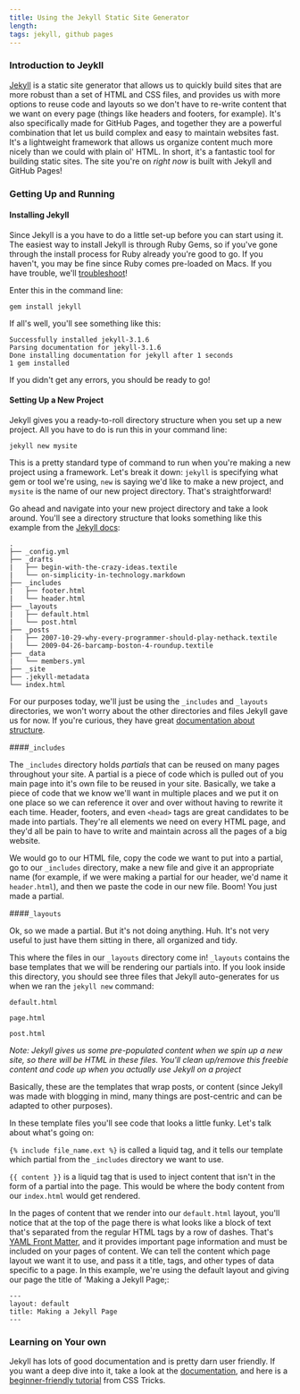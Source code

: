 ```yaml
---
title: Using the Jekyll Static Site Generator
length:
tags: jekyll, github pages
---
```


### Introduction to Jeykll

[Jekyll](https://jekyllrb.com/docs/home/) is a static site generator that allows us to quickly build sites that are more robust than a set of HTML and CSS files, and provides us with more options to reuse code and layouts so we don't have to re-write content that we want on every page (things like headers and footers, for example). It's also specifically made for GitHub Pages, and together they are a powerful combination that let us build complex and easy to maintain websites fast. It's a lightweight framework that allows us organize content much more nicely than we could with plain ol' HTML. In short, it's a fantastic tool for building static sites. The site you're on _right now_ is built with Jekyll and GitHub Pages!

### Getting Up and Running

#### Installing Jekyll

Since Jekyll is a you have to do a little set-up before you can start using it. The easiest way to install Jekyll is through Ruby Gems, so if you've gone through the install process for Ruby already you're good to go. If you haven't, you may be fine since Ruby comes pre-loaded on Macs. If you have trouble, we'll [troubleshoot](https://jekyllrb.com/docs/troubleshooting/)!

Enter this in the command line:

`gem install jekyll`

If all's well, you'll see something like this:

```
Successfully installed jekyll-3.1.6
Parsing documentation for jekyll-3.1.6
Done installing documentation for jekyll after 1 seconds
1 gem installed
```

If you didn't get any errors, you should be ready to go!

#### Setting Up a New Project

Jekyll gives you a ready-to-roll directory structure when you set up a new project. All you have to do is run this in your command line:

`jekyll new mysite`

This is a pretty standard type of command to run when you're making a new project using a framework. Let's break it down: `jekyll` is specifying what gem or tool we're using, `new` is saying we'd like to make a new project, and `mysite` is the name of our new project directory. That's straightforward!

Go ahead and navigate into your new project directory and take a look around. You'll see a directory structure that looks something like this example from the [Jekyll docs](https://jekyllrb.com/docs/structure/):

```
.
├── _config.yml
├── _drafts
|   ├── begin-with-the-crazy-ideas.textile
|   └── on-simplicity-in-technology.markdown
├── _includes
|   ├── footer.html
|   └── header.html
├── _layouts
|   ├── default.html
|   └── post.html
├── _posts
|   ├── 2007-10-29-why-every-programmer-should-play-nethack.textile
|   └── 2009-04-26-barcamp-boston-4-roundup.textile
├── _data
|   └── members.yml
├── _site
├── .jekyll-metadata
└── index.html
```

For our purposes today, we'll just be using the `_includes` and `_layouts` directories, we won't worry about the other directories and files Jekyll gave us for now. If you're curious, they have great [documentation about structure](https://jekyllrb.com/docs/structure/).

####`_includes`

The `_includes` directory holds _partials_ that can be reused on many pages throughout your site. A partial is a piece of code which is pulled out of you main page into it's own file to be reused in your site. Basically, we take a piece of code that we know we'll want in multiple places and we put it on one place so we can reference it over and over without having to rewrite it each time. Header, footers, and even `<head>` tags are great candidates to be made into partials. They're all elements we need on every HTML page, and they'd all be pain to have to write and maintain across all the pages of a big website.

We would go to our HTML file, copy the code we want to put into a partial, go to our `_includes` directory, make a new file and give it an appropriate name (for example, if we were making a partial for our header, we'd name it `header.html`), and then we paste the code in our new file. Boom! You just made a partial.

####`_layouts`

Ok, so we made a partial. But it's not doing anything. Huh. It's not very useful to just have them sitting in there, all organized and tidy.

This where the files in our `_layouts` directory come in! `_layouts` contains the base templates that we will be rendering our partials into. If you look inside this directory, you should see three files that Jekyll auto-generates for us when we ran the `jekyll new` command:

`default.html`

`page.html`

`post.html`

_Note: Jekyll gives us some pre-populated content when we spin up a new site, so there will be HTML in these files. You'll clean up/remove this freebie content and code up when you actually use Jekyll on a project_

Basically, these are the templates that wrap posts, or content (since Jekyll was made with blogging in mind, many things are post-centric and can be adapted to other purposes).

In these template files you'll see code that looks a little funky. Let's talk about what's going on:

`{% include file_name.ext %}` is called a liquid tag, and it tells our template which partial from the `_includes` directory we want to use.

`{{ content }}` is a liquid tag that is used to inject content that isn't in the form of a partial into the page. This would be where the body content from our `index.html` would get rendered.

In the pages of content that we render into our `default.html` layout,  you'll notice that at the top of the page there is what looks like a block of text that's separated from the regular HTML tags by a row of dashes. That's [YAML Front Matter](https://jekyllrb.com/docs/frontmatter/), and it provides important page information and must be included on your pages of content. We can tell the content which page layout we want it to use, and pass it a title, tags, and other types of data specific to a page. In this example, we're using the default layout and giving our page the title of 'Making a Jekyll Page;:

```
---
layout: default
title: Making a Jekyll Page
---
```

### Learning on Your own

Jekyll has lots of good documentation and is pretty darn user friendly. If you want a deep dive into it, take a look at the [documentation](https://jekyllrb.com/docs/home/), and here is a [beginner-friendly tutorial](https://css-tricks.com/building-a-jekyll-site-part-1-of-3/) from CSS Tricks.
